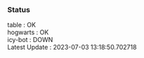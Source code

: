 ### Status


table : OK  
hogwarts : OK  
icy-bot : DOWN  
Latest Update : 2023-07-03 13:18:50.702718
